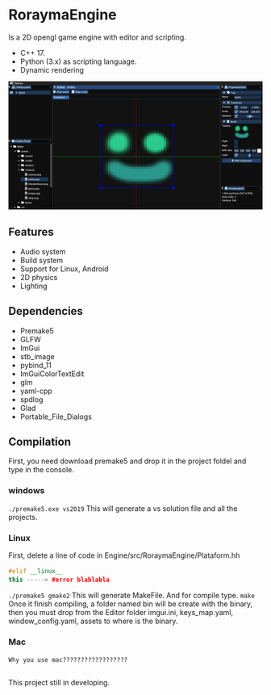 
# RoraymaEngine
Is a 2D opengl game engine with editor and scripting.

- C++ 17.
- Python (3.x) as scripting language.
- Dynamic rendering
 
![alt text](https://github.com/Stolkerve/RoraymaEngine/blob/main/assets/Editor.PNG?raw=true)

## Features
- Audio system
- Build system
- Support for Linux, Android
- 2D physics
- Lighting


## Dependencies
- Premake5
- GLFW
- ImGui
- stb_image
- pybind_11
- ImGuiColorTextEdit
- glm
- yaml-cpp
- spdlog
- Glad
- Portable_File_Dialogs

## Compilation
First, you need download premake5 and drop it in the project foldel and type in the console.

### windows
`./premake5.exe vs2019`
This will generate a vs solution file and all the projects.
### Linux
First, delete a line of code in Engine/src/RoraymaEngine/Plataform.hh

```cpp
#elif __linux__
this -----> #error blablabla
```

`./premake5 gmake2`
This will generate MakeFile. And for compile type.
`make`
Once it finish compiling, a folder named bin will be create with the binary, then you must drop from the Editor folder imgui.ini, keys_map.yaml, window_config.yaml, assets to where is the binary.
### Mac
`Why you use mac??????????????????`

## 
This project still in developing.
